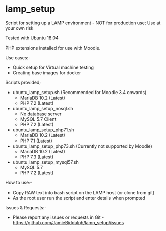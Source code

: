 # lamp_setup
Script for setting up a LAMP environment - NOT for production use; Use at your own risk

Tested with Ubuntu 18.04

PHP extensions installed for use with Moodle.

Use cases:-

-  Quick setup for Virtual machine testing
-  Creating base images for docker

Scripts provided;

-  ubuntu_lamp_setup.sh (Recommended for Moodle 3.4 onwards)
    - MariaDB 10.2 (Latest)
    - PHP 7.2 (Latest)
-  ubuntu_lamp_setup_nosql.sh
    - No database server
    - MySQL 5.7 Client
    - PHP 7.2 (Latest)
-  ubuntu_lamp_setup_php71.sh
    - MariaDB 10.2 (Latest)
    - PHP 7.1 (Latest)
-  ubuntu_lamp_setup_php73.sh (Currently not supported by Moodle)
    - MariaDB 10.2 (Latest)
    - PHP 7.3 (Latest)
-  ubuntu_lamp_setup_mysql57.sh
    - MySQL 5.7
    - PHP 7.2 (Latest)

How to use:-

-  Copy RAW text into bash script on the LAMP host (or clone from git)
-  As the root user run the script and enter details when prompted

Issues & Requests:-

-  Please report any issues or requests in Git - https://github.com/JamieBiddulph/lamp_setup/issues
